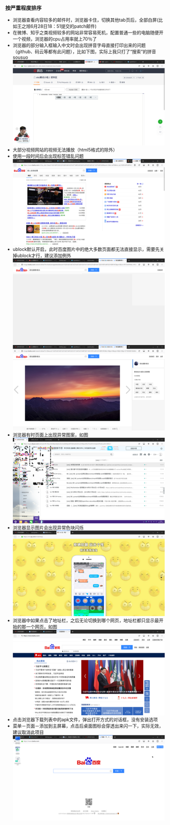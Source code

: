 ### 按严重程度排序
- 浏览器查看内容较多的邮件时，浏览器卡住，切换其他tab页后，全部白屏(比如王之旭6月28日18：51提交的patch邮件)
- 在微博、知乎之类视频较多的网站非常容易死机，配置普通一些的电脑随便开一个视频，浏览器的cpu占用率就上70％了
- 浏览器的部分输入框输入中文时会出现拼音字母直接打印出来的问题（github、码云等都有此问题），比如下图，实际上我只打了“搜索”的拼音sousuo
![](../picture/firefox_input.png)
- 大部分视频网站的视频无法播放（html5格式的除外）
- 使用一段时间后会出现标签错乱问题
![](../picture/firefox_label.png)
- ublock默认开启，此时百度图片中的绝大多数页面都无法直接显示，需要先关掉ublock才行，建议添加例外
![](../picture/firefox_ublock1.png)
![](../picture/firefox_ublock2.png)
- 浏览器有时页面上出现异常图案，如图
![](../picture/firefox_pixel1.png)
- 浏览器显示图片会出现异常色块闪烁
![](../picture/firefox_picturepixel.png)
- 浏览器中如果点击了地址栏，之后无论切换到哪个网页，地址栏都只显示最开始的那一个网页，如图
![](../picture/firefox_address.png)
- 点击浏览器下载列表中的apk文件，弹出打开方式的对话框，没有安装选项
- 菜单－页面－添加到主屏幕，点击后桌面图标会穿透出来闪一下，实际无效，建议取消此项目
![](../picture/firefox_mainscreen.png)
